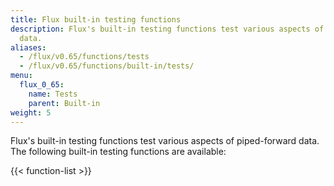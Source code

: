 ```yaml
---
title: Flux built-in testing functions
description: Flux's built-in testing functions test various aspects of piped-forward
  data.
aliases:
  - /flux/v0.65/functions/tests
  - /flux/v0.65/functions/built-in/tests/
menu:
  flux_0_65:
    name: Tests
    parent: Built-in
weight: 5
---
```


Flux's built-in testing functions test various aspects of piped-forward data.
The following built-in testing functions are available:

{{< function-list >}}
